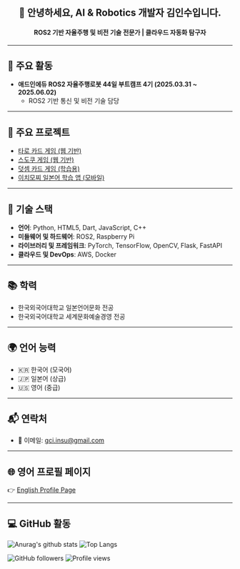 <h2 align="center">👋 안녕하세요, AI & Robotics 개발자 김인수입니다.</h2>
<h4 align="center">ROS2 기반 자율주행 및 비전 기술 전문가 | 클라우드 자동화 탐구자</h4>

---

## 🚀 주요 활동
- **애드인에듀 ROS2 자율주행로봇 44일 부트캠프 4기 (2025.03.31 ~ 2025.06.02)**
  - ROS2 기반 통신 및 비전 기술 담당

---

## 🧩 주요 프로젝트
- [타로 카드 게임 (웹 기반)](https://szara7678.github.io/TarotGame/)
- [스도쿠 게임 (웹 기반)](https://szara7678.github.io/Sudoku-master/)
- [덧셈 카드 게임 (학습용)](https://szara7678.github.io/PlusCardGame/)
- [이치모찌 일본어 학습 앱 (모바일)](https://play.google.com/store/apps/details?id=com.szara7678.ichimozzi)

---

## 🔧 기술 스택
- **언어**: Python, HTML5, Dart, JavaScript, C++
- **미들웨어 및 하드웨어**: ROS2, Raspberry Pi
- **라이브러리 및 프레임워크**: PyTorch, TensorFlow, OpenCV, Flask, FastAPI
- **클라우드 및 DevOps**: AWS, Docker

---

## 📚 학력
- 한국외국어대학교 일본언어문화 전공
- 한국외국어대학교 세계문화예술경영 전공

---

## 🌍 언어 능력
- 🇰🇷 한국어 (모국어)
- 🇯🇵 일본어 (상급)
- 🇺🇸 영어 (중급)

---

## 📬 연락처
- 📧 이메일: gci.insu@gmail.com

---

## 🌐 영어 프로필 페이지
👉 [English Profile Page](https://username.github.io)

---

## 💻 GitHub 활동
![Anurag's github stats](https://github-readme-stats.vercel.app/api?username=szara7678&show_icons=true&theme=tokyonight)
![Top Langs](https://github-readme-stats.vercel.app/api/top-langs/?username=szara7678&layout=compact&theme=tokyonight)

![GitHub followers](https://img.shields.io/github/followers/szara7678?style=social)
![Profile views](https://komarev.com/ghpvc/?username=szara7678)

